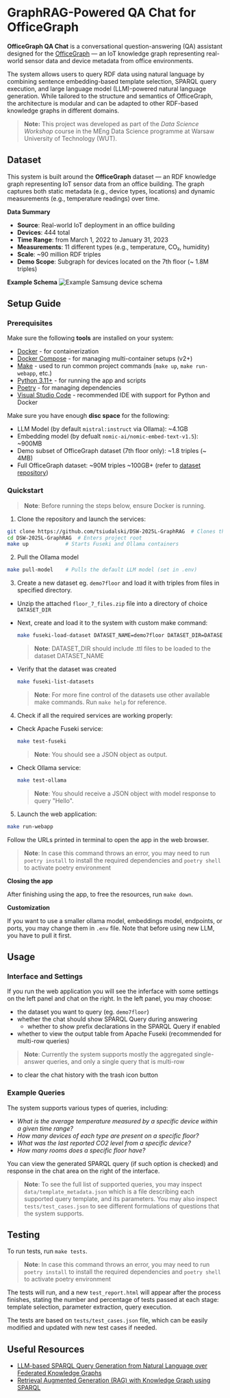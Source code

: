 # GraphRAG-Powered QA Chat for OfficeGraph

**OfficeGraph QA Chat** is a conversational question-answering (QA) assistant designed for the [OfficeGraph](https://github.com/RoderickvanderWeerdt/OfficeGraph/tree/main) — an IoT knowledge graph representing real-world sensor data and device metadata from office environments.

The system allows users to query RDF data using natural language by combining sentence embedding-based template selection, SPARQL query execution, and large language model (LLM)-powered natural language generation. While tailored to the structure and semantics of OfficeGraph, the architecture is modular and can be adapted to other RDF-based knowledge graphs in different domains.

> **Note:** This project was developed as part of the *Data Science Workshop* course in the MEng Data Science programme at Warsaw University of Technology (WUT).

## Dataset
This system is built around the **OfficeGraph** dataset — an RDF knowledge graph representing IoT sensor data from an office building. The graph captures both static metadata (e.g., device types, locations) and dynamic measurements (e.g., temperature readings) over time.

**Data Summary**
- **Source**: Real-world IoT deployment in an office building
- **Devices**: 444 total
- **Time Range**: from March 1, 2022 to January 31, 2023
- **Measurements**: 11 different types (e.g., temperature, CO₂, humidity)
- **Scale**: ~90 million RDF triples
- **Demo Scope**: Subgraph for devices located on the 7th floor (~ 1.8M triples)

**Example Schema**
![Example Samsung device schema](https://github.com/user-attachments/assets/6fe595b9-ac20-4c4b-9789-87102444e6d3)

## Setup Guide

### Prerequisites

Make sure the following **tools** are installed on your system:
- [Docker](https://www.docker.com/) - for containerization
- [Docker Compose](https://docs.docker.com/compose/install/) - for managing multi-container setups (v2+)
- [Make](https://www.gnu.org/software/make/) - used to run common project commands (`make up`, `make run-webapp`, etc.)
- [Python 3.11+](https://www.python.org/downloads/) - for running the app and scripts
- [Poetry](https://python-poetry.org/docs/#installation) - for managing dependencies
- [Visual Studio Code](https://code.visualstudio.com/) - recommended IDE with support for Python and Docker

Make sure you have enough **disc space** for the following:
- LLM Model (by default `mistral:instruct` via Ollama): ~4.1GB
- Embedding model (by defualt `nomic-ai/nomic-embed-text-v1.5`): ~900MB
- Demo subset of OfficeGraph dataset (7th floor only): ~1.8 triples (~ 4MB)
- Full OfficeGraph dataset: ~90M triples ~100GB+ (refer to [dataset repository]((https://github.com/RoderickvanderWeerdt/OfficeGraph/tree/main) ))


### Quickstart
> **Note**: Before running the steps below, ensure Docker is running.

1. Clone the repository and launch the services:
```bash
git clone https://github.com/tsiudalski/DSW-2025L-GraphRAG  # Clones this repository
cd DSW-2025L-GraphRAG  # Enters project root
make up            # Starts Fuseki and Ollama containers
```
2. Pull the Ollama model
```bash
make pull-model    # Pulls the default LLM model (set in .env)
```
3. Create a new dataset eg. `demo7floor` and load it with triples from files in specified directory.

- Unzip the attached `floor_7_files.zip` file into a directory of choice `DATASET_DIR` 
- Next, create and load it to the system with custom make command:
   ```bash
   make fuseki-load-dataset DATASET_NAME=demo7floor DATASET_DIR=DATASET_DIR
   ```
   > **Note**: DATASET_DIR should include .ttl files to be loaded to the dataset DATASET_NAME

- Verify that the dataset was created
   ```bash
   make fuseki-list-datasets
   ```
   > **Note**: For more fine control of the datasets use other available make commands. Run `make help` for reference.

4. Check if all the required services are working properly:
- Check Apache Fuseki service:
   ```bash
   make test-fuseki
   ```
   > **Note**: You should see a JSON object as output.
- Check Ollama service:
   ```bash
   make test-ollama
   ```
   > **Note**: You should receive a JSON object with model response to query "Hello".

5. Launch the web application:
```bash
make run-webapp
```
Follow the URLs printed in terminal to open the app in the web browser.

> **Note**: In case this command throws an error, you may need to run `poetry install` to install the required dependencies and `poetry shell` to activate poetry environment 

**Closing the app**

After finishing using the app, to free the resources, run `make down`.

**Customization**

If you want to use a smaller ollama model, embeddings model, endpoints, or ports, you may change them in `.env` file. Note that before using new LLM, you have to pull it first.

## Usage

### Interface and Settings
If you run the web application you will see the inferface with some settings on the left panel and chat on the right.
In the left panel, you may choose:
- the dataset you want to query (eg. `demo7floor`)
- whether the chat should show SPARQL Query during answering
   - whether to show prefix declarations in the SPARQL Query if enabled
- whether to view the output table from Apache Fuseki (recommended for multi-row queries)
> **Note**: Currently the system supports mostly the aggregated single-answer queries, and only a single query that is multi-row 
- to clear the chat history with the trash icon button

### Example Queries

The system supports various types of queries, including:
- *What is the average temperature measured by a specific device within a given time range?*
- *How many devices of each type are present on a specific floor?*
- *What was the last reported CO2 level from a specific device?*
- *How many rooms does a specific floor have?*

You can view the generated SPARQL query (if such option is checked) and response in the chat area on the right of the interface.

> **Note**: To see the full list of supported queries, you may inspect `data/template_metadata.json` which is a file describing each supported query template, and its parameters. You may also inspect `tests/test_cases.json` to see different formulations of questions that the system supports.


## Testing
To run tests, run `make tests`.

> **Note**: In case this command throws an error, you may need to run `poetry install` to install the required dependencies and `poetry shell` to activate poetry environment 

The tests will run, and a new `test_report.html` will appear after the process finishes, stating the number and percentage of tests passed at each stage: template selection, parameter extraction, query execution.

The tests are based on `tests/test_cases.json` file, which can be easily modified and updated with new test cases if needed.

## Useful Resources
- [LLM-based SPARQL Query Generation from Natural Language over Federated Knowledge Graphs](https://arxiv.org/html/2410.06062v1)
- [Retrieval Augmented Generation (RAG) with Knowledge Graph using SPARQL](https://github.com/aws-samples/rag-with-knowledge-graph-using-sparql/tree/main)
